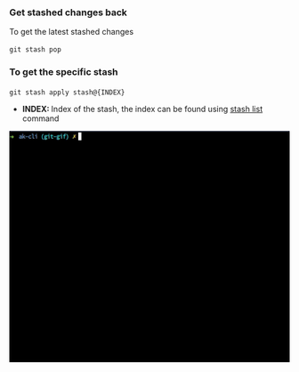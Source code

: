 ### Get stashed changes back

To get the latest stashed changes

`git stash pop`


### To get the specific stash

`git stash apply stash@{INDEX}`

- <b>INDEX: </b> Index of the stash, the index can be found using [stash list](git-stash-list.md) command

<img src="../../gifs/git-stash-revert.gif" alt="Git Stash Revert"/> <br>
